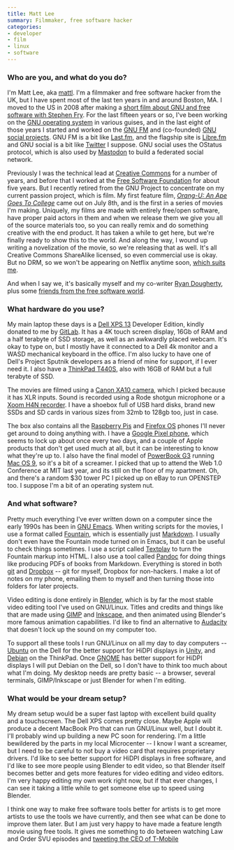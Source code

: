 ```yaml
---
title: Matt Lee
summary: Filmmaker, free software hacker
categories:
- developer
- film
- linux
- software
---
```


### Who are you, and what do you do?

I'm Matt Lee, aka [mattl](https://mat.tl/ "Matt's website."). I'm a filmmaker and free software hacker from the UK, but I have spent most of the last ten years in and around Boston, MA. I moved to the US in 2008 after making a [short film about GNU and free software with Stephen Fry](https://www.youtube.com/watch?v=NM8VGiOv_I8 "Matt's GNU birthday video on YouTube."). For the last fifteen years or so, I've been working on the [GNU operating system][gnu] in various guises, and in the last eight of those years I started and worked on the [GNU FM][gnu-fm] and (co-founded) [GNU social projects][statusnet]. GNU FM is a bit like [Last.fm][], and the flagship site is [Libre.fm][] and GNU social is a bit like [Twitter][] I suppose. GNU social uses the OStatus protocol, which is also used by [Mastodon][] to build a federated social network.

Previously I was the technical lead at [Creative Commons](https://creativecommons.org/ "An organisation that helps people better share their content online.") for a number of years, and before that I worked at the [Free Software Foundation](https://www.fsf.org/ "A nonprofit that promotes computer freedoms.") for about five years. But I recently retired from the GNU Project to concentrate on my current passion project, which is film. My first feature film, [*Orang-U: An Ape Goes To College*](https://orangumovie.com/ "Matt's movie.") came out on July 8th, and is the first in a series of movies I'm making. Uniquely, my films are made with entirely free/open software, have proper paid actors in them and when we release them we give you all of the source materials too, so you can really remix and do something creative with the end product. It has taken a while to get here, but we're finally ready to show this to the world. And along the way, I wound up writing a novelization of the movie, so we're releasing that as well. It's all Creative Commons ShareAlike licensed, so even commercial use is okay. But no DRM, so we won't be appearing on Netflix anytime soon, [which suits me](https://defectivebydesign.org/ "A site that rejects DRM in web standards.").

And when I say we, it's basically myself and my co-writer [Ryan Dougherty](http://www.governorband.com/ "Ryan's band's website."), plus some [friends from the free software world](http://roguetrader.us/ "The Rogue Trader website.").

### What hardware do you use?

My main laptop these days is a [Dell XPS 13][xps-13] Developer Edition, kindly donated to me by [GitLab][]. It has a 4K touch screen display, 16Gb of RAM and a half terabyte of SSD storage, as well as an awkwardly placed webcam. It's okay to type on, but I mostly have it connected to a Dell 4k monitor and a WASD mechanical keyboard in the office. I'm also lucky to have one of Dell's Project Sputnik developers as a friend of mine for support, if I ever need it. I also have a [ThinkPad T440S][thinkpad-t440s], also with 16GB of RAM but a full terabyte of SSD.

The movies are filmed using a [Canon XA10 camera][xa10], which I picked because it has XLR inputs. Sound is recorded using a Rode shotgun microphone or a [Xoom H4N recorder][h4n]. I have a shoebox full of USB hard disks, brand new SSDs and SD cards in various sizes from 32mb to 128gb too, just in case.

The box also contains all the [Raspberry Pis][raspberry-pi] and [Firefox OS][firefox-os] phones I'll never get around to doing anything with. I have a [Google Pixel phone][pixel], which seems to lock up about once every two days, and a couple of Apple products that don't get used much at all, but it can be interesting to know what they're up to. I also have the final model of [PowerBook G3][powerbook-g3] running [Mac OS 9][mac-os], so it's a bit of a screamer. I picked that up to attend the Web 1.0 Conference at MIT last year, and its still on the floor of my apartment. Oh, and there's a random $30 tower PC I picked up on eBay to run OPENSTEP too. I suppose I'm a bit of an operating system nut.

### And what software?

Pretty much everything I've ever written down on a computer since the early 1990s has been in [GNU Emacs][emacs]. When writing scripts for the movies, I use a format called [Fountain][], which is essentially just [Markdown][]. I usually don't even have the Fountain mode turned on in Emacs, but it can be useful to check things sometimes. I use a script called [Textplay][] to turn the Fountain markup into HTML. I also use a tool called [Pandoc][] for doing things like producing PDFs of books from Markdown. Everything is stored in both [git][] and [Dropbox][] -- git for myself, Dropbox for non-hackers. I make a lot of notes on my phone, emailing them to myself and then turning those into folders for later projects.

Video editing is done entirely in [Blender][], which is by far the most stable video editing tool I've used on GNU/Linux. Titles and credits and things like that are made using [GIMP][] and [Inkscape][], and then animated using Blender's more famous animation capabilities. I'd like to find an alternative to [Audacity][] that doesn't lock up the sound on my computer too.

To support all these tools I run GNU/Linux on all my day to day computers -- [Ubuntu][] on the Dell for the better support for HiDPI displays in [Unity][unity.2], and [Debian][] on the ThinkPad. Once [GNOME][] has better support for HiDPI displays I will put Debian on the Dell, so I don't have to think too much about what I'm doing. My desktop needs are pretty basic -- a browser, several terminals, GIMP/Inkscape or just Blender for when I'm editing.

### What would be your dream setup?

My dream setup would be a super fast laptop with excellent build quality and a touchscreen. The Dell XPS comes pretty close. Maybe Apple will produce a decent MacBook Pro that can run GNU/Linux well, but I doubt it. I'll probably wind up building a new PC soon for rendering. I'm a little bewildered by the parts in my local Microcenter -- I know I want a screamer, but I need to be careful to not buy a video card that requires proprietary drivers. I'd like to see better support for HiDPI displays in free software, and I'd like to see more people using Blender to edit video, so that Blender itself becomes better and gets more features for video editing and video editors. I'm very happy editing my own work right now, but if that ever changes, I can see it taking a little while to get someone else up to speed using Blender.

I think one way to make free software tools better for artists is to get more artists to use the tools we have currently, and then see what can be done to improve them later. But I am just very happy to have made a feature length movie using free tools. It gives me something to do between watching Law and Order SVU episodes and [tweeting the CEO of T-Mobile](https://twitter.com/mattl/status/685224731667087360 "Matt's tweet about his conversation with T-Mobile on Twitter.")

[raspberry-pi]: https://en.wikipedia.org/wiki/Raspberry_Pi "A single-board hackable computer."
[thinkpad-t440s]: http://shop.lenovo.com/us/en/laptops/thinkpad/t-series/t440s "A 14 inch PC laptop."
[h4n]: https://www.zoom.co.jp/english/products/h4n/ "A digital audio recorder."
[xa10]: https://www.usa.canon.com/internet/portal/us/home/products/details/camcorders/professional/xa10 "A pro camcorder."
[xps-13]: http://www.dell.com/us/p/xps-13-9333/pd "A 13 inch PC laptop."
[powerbook-g3]: https://en.wikipedia.org/wiki/PowerBook_G3 "An old Mac laptop."
[pixel]: https://store.google.com/product/pixel_phone "A 5 inch Android smartphone."
[ubuntu]: https://www.ubuntu.com/ "A Unix distribution."
[unity.2]: http://unity.ubuntu.com/projects/unity/ "A desktop and notebook environment."
[inkscape]: https://inkscape.org/en/ "An open-source vector graphics program."
[gitlab]: https://about.gitlab.com/ "A git repository manager."
[gnu-fm]: https://gnu.io/fm/ "Software for running a music-related website."
[gimp]: https://www.gimp.org/ "An open-source image editor."
[gnome]: https://www.gnome.org/ "A desktop system for *nix operating systems."
[gnu]: https://www.gnu.org/ "A free operating system."
[git]: https://git-scm.com/ "A version control system."
[textplay]: https://github.com/olivertaylor/Textplay "A command-line tool for converting Fountain formatted text into other formats."
[twitter]: https://twitter.com/ "An online micro-blogging platform."
[statusnet]: http://www.gnu.org/software/social/merge.html "A free, open-source micro-blogging software platform."
[audacity]: https://sourceforge.net/projects/audacity/ "An open-source, cross-platform audio editor."
[fountain]: https://fountain.io/ "A plain text markup language for film and TV scripts."
[firefox-os]: https://www.mozilla.org/en-US/firefox/os/ "An OS for smartphones."
[mac-os]: https://en.wikipedia.org/wiki/Classic_Mac_OS "An operating system for older Macintosh computers."
[markdown]: https://daringfireball.net/projects/markdown/ "An email-like format for marking up text."
[mastodon]: https://mastodon.social/about "A decentralised social network."
[debian]: https://www.debian.org/ "A Linux distribution."
[dropbox]: https://www.dropbox.com/ "Online syncing and storage."
[emacs]: http://www.gnu.org/software/emacs/ "A free open-source text editor."
[blender]: https://www.blender.org/ "A free, open-source 3D renderer."
[last.fm]: https://www.last.fm/ "An online radio/tool for tracking your listening habits."
[libre.fm]: https://libre.fm/ "A service for sharing your music listening habits."
[pandoc]: http://pandoc.org/ "A Markdown document converter."
